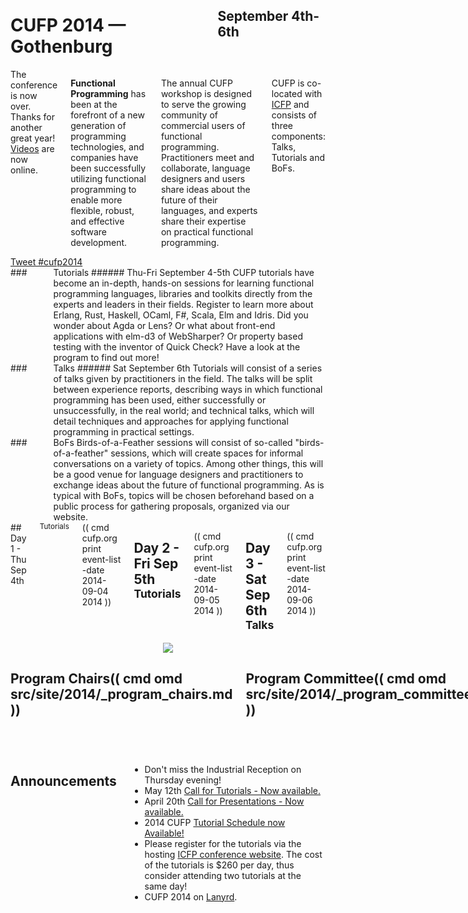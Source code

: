 <div style="background-image: url(img/943x200_2048px-Poseidon_2011.JPG)">
<div class="row">
<div class="small-12 columns">
<h1>CUFP 2014 — Gothenburg</h1>
<h2>September 4th-6th</h2>
</div>
</div>
</div>

<div class="row" media:type="text/omd">
<div class="small-12 columns" media:type="text/omd">

<div data-alert class="alert-box info radius">
The conference is now over. Thanks for another great year! <a href="/videos/index.html">Videos</a> are now online.
</div>

**Functional Programming** has been at the forefront of a new
generation of programming technologies, and companies have been
successfully utilizing functional programming to enable more flexible,
robust, and effective software development.

The annual CUFP workshop is designed to serve the growing community of
commercial users of functional programming. Practitioners meet and
collaborate, language designers and users share ideas about the future
of their languages, and experts share their expertise on practical
functional programming.

CUFP is co-located with [ICFP](http://icfpconference.org/icfp2014/)
and consists of three components: Talks, Tutorials and BoFs.

</div>
</div>

<div class="row">
<div class="medium-6 columns">
<a href="https://twitter.com/intent/tweet?button_hashtag=cufp2014"
class="twitter-hashtag-button" data-size="large"
data-related="cufpconference">Tweet #cufp2014</a>
</div>

<div class="medium-6 columns">

</div>

</div>

<div class="row" media:type="text/omd">

<div class="medium-4 columns tutorial" media:type="text/omd">
### <i class="fi-laptop"></i> Tutorials
###### Thu-Fri September 4-5th
CUFP tutorials have become an in-depth, hands-on sessions for learning functional programming languages, libraries and toolkits directly from the experts and leaders in their fields. Register to learn more about Erlang, Rust, Haskell, OCaml, F#, Scala, Elm and Idris. Did you wonder about Agda or Lens? Or what about front-end applications with elm-d3 of WebSharper? Or property based testing with the inventor of Quick Check? Have a look at the program to find out more!
</div>

<div class="medium-4 columns talk" media:type="text/omd">
### <i class="fi-microphone"></i> Talks
###### Sat September 6th
Tutorials will consist of a series of talks given by practitioners in
the field. The talks will be split between experience reports,
describing ways in which functional programming has been used, either
successfully or unsuccessfully, in the real world; and technical
talks, which will detail techniques and approaches for applying
functional programming in practical settings.
</div>

<div class="medium-4 columns bof" media:type="text/omd">
### <i class="flaticon-pen43"></i> BoFs
Birds-of-a-Feather sessions will consist of so-called
"birds-of-a-feather" sessions, which will create spaces for informal
conversations on a variety of topics. Among other things, this will be
a good venue for language designers and practitioners to exchange
ideas about the future of functional programming. As is typical with
BoFs, topics will be chosen beforehand based on a public process for
gathering proposals, organized via our website.
</div>

</div>

<div id="schedule" class="row" media:type="text/omd">
<div class="small-12 columns" media:type="text/omd">
## Day 1 - Thu Sep 4th  <small>Tutorials</small>
(( cmd cufp.org print event-list -date 2014-09-04 2014 ))

## Day 2 - Fri Sep 5th <small>Tutorials</small>
(( cmd cufp.org print event-list -date 2014-09-05 2014 ))

## Day 3 - Sat Sep 6th <small>Talks</small>
(( cmd cufp.org print event-list -date 2014-09-06 2014 ))

</div>
</div>

<div style="text-align:center" class="pane-dark" media:type="text/omd">
<img src="img/1024x400_3675479286_f5ce0a6c93_b.jpg" />
</div>

<div class="row" media:type="text/omd">
<div class="small-12 columns" media:type="text/omd">

## Program Chairs(( cmd omd src/site/2014/_program_chairs.md ))

## Program Committee(( cmd omd src/site/2014/_program_committee.md ))

## Tutorial Organizers
- Francesco Cesarini (Erlang Solutions)
- Thomas Arts (Quviq AB)

</div>
</div>

<div class="pane-light" media:type="text/omd">
<div class="row" media:type="text/omd">
<div class="small-12 columns" media:type="text/omd">

## Announcements

- Don't miss the Industrial Reception on Thursday evening!
- May 12th [Call for Tutorials - Now
  available.](/2014/call-for-tutorials.html)
- April 20th [Call for Presentations - Now
  available.](/2014/call-for-presentations.html)
- 2014 CUFP [Tutorial Schedule now
  Available!](/2014/tutorial-schedule.html)
- Please register for the tutorials via the hosting [ICFP conference
  website](https://regmaster4.com/2014conf/ICFP14/register.php). The
  cost of the tutorials is $260 per day, thus consider attending two
  tutorials at the same day!
- CUFP 2014 on [Lanyrd](http://lanyrd.com/2014/cufp2014/).

</div>
</div>
</div>
